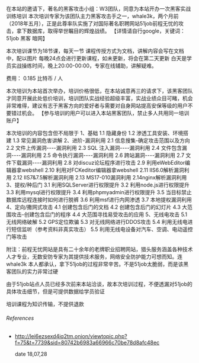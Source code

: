 在本站的邀请下，著名的黑客攻击小组：W3团队，同意为本站开办一次黑客实战训练培训
本次培训专家为该团队主力黑客攻击手之一，whale3k，两个月前（2018年五月），正是此尊率队实施了对国际著名职聘网站51job前程无忧的攻击，拿下数据库，取得举世瞩目的辉煌战绩。
【详情请自行google，关键词：51job 黑客 暗网】

本次培训课节为18节课，每天一节
课程传授方式为文档，讲解内容会写在文档中，配以图片
每晚24点会进行更新课程，如未更新，将会在第二天更新
白天是学员实战操练时间，晚上20:00-00:00，专家在线辅助，讲解疑难。

费用： 0.185 比特币 / 人

本次培训为本站首次举办，培训价格很低，在本站诚意再三的请求下，该黑客团队才同意开展此处低价培训，培训团队实战经验超级丰富，实战业绩众目可睹，机会非常难得，建议有志于黑客方向的爱好者与需要对自身网站提高安保等级的用户不要错过机会。
【参与培训的用户可以进入本站黑客团队，禁止多人共用同一培训账户】

本次培训的内容包含但不局限于
1、基础
1.1 隐藏身份
1.2 渗透工具安装、环境搭建
1.3 常见漏洞危害讲解
2、进阶-漏洞利用
2.1 信息搜集-确定攻击范围以及方向
2.2 文件上传漏洞----漏洞利用
2.3 SQL 注入漏洞----漏洞利用
2.4 文件包含漏洞----漏洞利用
2.5 命令执行漏洞----漏洞利用
2.6 跨站漏洞----漏洞利用
2.7 文件下载漏洞----漏洞利用
2.8 对discuz论坛程序进行攻击
2.9 利用eWebEditor编辑器拿webshell
2.10 利用对FCKeditor编辑器拿webshell
2.11 IIS6.0解析漏洞利用
2.12 IIS7&7.5解析漏洞利用
2.13 MS17-010漏洞利用
2.14nginx解析漏洞利用
3、提权/种后门
3.1 利用SQLServer进行权限提升
3.2 利用node.js进行权限提升
3.3 利用mysql进行权限提升
3.4 利用phpmyadmin进行权限提升
3.5 当目标禁止数据库远程连接时如何进行脱裤
3.6 利用msf进行内网渗透
3.7 本地提权漏洞利用
4、定向/撒网式攻击
4.1 创建包含后门的文档
4.2 创建包含后门的幻灯片
4.3 大范围攻击-创建包含后门的程序
4.4 大范围寻找易受攻击的应用
5、无线电攻击
5.1 无线网络破解
5.2 GPS定位欺骗
5.3 对无线网络进行DDOS攻击
5.4 利用无线电进行短信监听（参考资料非真实攻击）
5.5 利用无线电设备对汽车、空调、电动遥控门等攻击

附注：前程无忧网站是具有二十余年的老牌职业招聘网站，猎头服务涵盖各种技术人才专业，无数安防专家为其提供技术服务，网络安全防护能力可想而知。连whale3k 本人都承认，拿下51job的过程非常辛苦。不是51job太脆弱，而是该黑客团队的实力非常过硬

由于51job站点人员已经多次前来本站洽谈，故本次培训过程，不便透漏对51job的具体攻击细节，但是可提供数据给学员验证

培训课程为知识传输，不提供退款

###### References

- http://lei6ezsexd4iq2tm.onion/viewtopic.php?f=75&t=7739&sid=80742b6983a66966c70be78d8afc48ec

  date 18,07,28